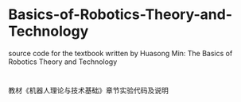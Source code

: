 # Basics-of-Robotics-Theory-and-Technology
source code for the textbook written by Huasong Min: The Basics of Robotics Theory and Technology
#
教材《机器人理论与技术基础》章节实验代码及说明
